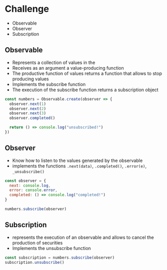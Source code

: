 # Challenge

- Observable
- Observer
- Subscription

## Observable

- Represents a collection of values ​​in the
- Receives as an argument a value-producing function
- The productive function of values ​​returns a function that allows to stop producing values
- Implements the subscribe function
- The execution of the subscribe function returns a subscription object

```javascript
const numbers = Observable.create(observer => {
  observer.next(1)
  observer.next(2)
  observer.next(3)
  observer.completed()

  return () => console.log("unsubscribed!")
})
```

## Observer

- Know how to listen to the values ​​generated by the observable
- implements the functions `.next(data)`, `.completed()`, `.error(e)`, `_unsubscribe()`

```javascript
const observer = {
  next: console.log,
  error: console.error,
  completed: () => console.log("completed!")
}

numbers.subscribe(observer)
```

## Subscription

- represents the execution of an observable and allows to cancel the production of securities
- Implements the unsubscribe function

```javascript
const subscription = numbers.subscribe(observer)
subscription.unsubscribe()
```
